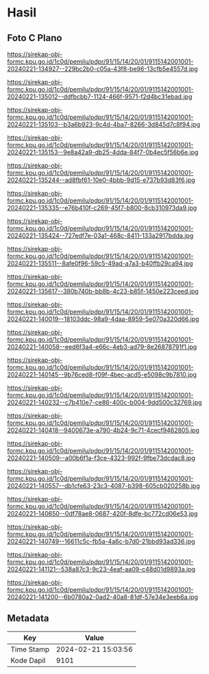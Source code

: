 # Hasil

## Foto C Plano

https://sirekap-obj-formc.kpu.go.id/1c0d/pemilu/pdpr/91/15/14/20/01/9115142001001-20240221-134927--229bc2b0-c05a-43f8-be96-13cfb5e4557d.jpg

https://sirekap-obj-formc.kpu.go.id/1c0d/pemilu/pdpr/91/15/14/20/01/9115142001001-20240221-135012--ddfbcbb7-1124-466f-9571-f2d4bc31ebad.jpg

https://sirekap-obj-formc.kpu.go.id/1c0d/pemilu/pdpr/91/15/14/20/01/9115142001001-20240221-135103--b3a6b923-9c4d-4ba7-8266-3d845d7c8f94.jpg

https://sirekap-obj-formc.kpu.go.id/1c0d/pemilu/pdpr/91/15/14/20/01/9115142001001-20240221-135153--9e8a42a9-db25-4dda-84f7-0b4ec5f56b6e.jpg

https://sirekap-obj-formc.kpu.go.id/1c0d/pemilu/pdpr/91/15/14/20/01/9115142001001-20240221-135244--ad8fbf61-10e0-4bbb-9d15-e737b93d83f6.jpg

https://sirekap-obj-formc.kpu.go.id/1c0d/pemilu/pdpr/91/15/14/20/01/9115142001001-20240221-135335--e76b410f-c269-45f7-b800-8cb310973da9.jpg

https://sirekap-obj-formc.kpu.go.id/1c0d/pemilu/pdpr/91/15/14/20/01/9115142001001-20240221-135424--727edf7e-03a1-468c-8411-133a2917bdda.jpg

https://sirekap-obj-formc.kpu.go.id/1c0d/pemilu/pdpr/91/15/14/20/01/9115142001001-20240221-135511--8afe0f96-59c5-49ad-a7a3-b40ffb29ca94.jpg

https://sirekap-obj-formc.kpu.go.id/1c0d/pemilu/pdpr/91/15/14/20/01/9115142001001-20240221-135617--380b740b-bb8b-4c23-b85f-1450e223ceed.jpg

https://sirekap-obj-formc.kpu.go.id/1c0d/pemilu/pdpr/91/15/14/20/01/9115142001001-20240221-140019--18103ddc-98a9-4daa-8959-5e070a320d66.jpg

https://sirekap-obj-formc.kpu.go.id/1c0d/pemilu/pdpr/91/15/14/20/01/9115142001001-20240221-140058--eed6f3a4-e66c-4eb3-ad79-8e26878791f1.jpg

https://sirekap-obj-formc.kpu.go.id/1c0d/pemilu/pdpr/91/15/14/20/01/9115142001001-20240221-140145--9b76ced8-f09f-4bec-acd5-e5098c9b7810.jpg

https://sirekap-obj-formc.kpu.go.id/1c0d/pemilu/pdpr/91/15/14/20/01/9115142001001-20240221-140232--c7b410e7-ce86-400c-b004-9dd500c32769.jpg

https://sirekap-obj-formc.kpu.go.id/1c0d/pemilu/pdpr/91/15/14/20/01/9115142001001-20240221-140418--9400673e-a790-4b24-9c71-4cecf9462805.jpg

https://sirekap-obj-formc.kpu.go.id/1c0d/pemilu/pdpr/91/15/14/20/01/9115142001001-20240221-140509--a00b6f1a-f3ce-4323-992f-9fbe73dcdac8.jpg

https://sirekap-obj-formc.kpu.go.id/1c0d/pemilu/pdpr/91/15/14/20/01/9115142001001-20240221-140557--db1cfe63-23c3-4087-b398-605cb020258b.jpg

https://sirekap-obj-formc.kpu.go.id/1c0d/pemilu/pdpr/91/15/14/20/01/9115142001001-20240221-140650--0df78ae8-0687-420f-8dfe-bc772cd06e53.jpg

https://sirekap-obj-formc.kpu.go.id/1c0d/pemilu/pdpr/91/15/14/20/01/9115142001001-20240221-140749--16611c5c-fb5a-4a6c-b7d0-21bbd93ad336.jpg

https://sirekap-obj-formc.kpu.go.id/1c0d/pemilu/pdpr/91/15/14/20/01/9115142001001-20240221-141121--538a87c3-9c23-4eaf-aa09-c48d01d9893a.jpg

https://sirekap-obj-formc.kpu.go.id/1c0d/pemilu/pdpr/91/15/14/20/01/9115142001001-20240221-141200--6b0780a2-0ad2-40a8-81df-57e34e3eeb6a.jpg


## Metadata

| Key        | Value               |
| ---------- | ------------------- |
| Time Stamp | 2024-02-21 15:03:56 |
| Kode Dapil | 9101                |



